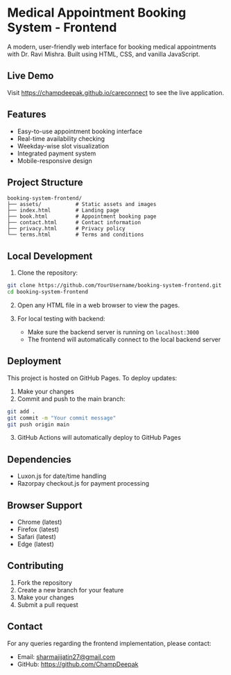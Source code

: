 # Medical Appointment Booking System - Frontend

A modern, user-friendly web interface for booking medical appointments with Dr. Ravi Mishra. Built using HTML, CSS, and vanilla JavaScript.

## Live Demo
Visit https://champdeepak.github.io/careconnect to see the live application.

## Features
- Easy-to-use appointment booking interface
- Real-time availability checking
- Weekday-wise slot visualization
- Integrated payment system
- Mobile-responsive design

## Project Structure
```
booking-system-frontend/
├── assets/           # Static assets and images
├── index.html        # Landing page
├── book.html         # Appointment booking page
├── contact.html      # Contact information
├── privacy.html      # Privacy policy
└── terms.html        # Terms and conditions
```

## Local Development
1. Clone the repository:
```bash
git clone https://github.com/YourUsername/booking-system-frontend.git
cd booking-system-frontend
```

2. Open any HTML file in a web browser to view the pages.

3. For local testing with backend:
   - Make sure the backend server is running on `localhost:3000`
   - The frontend will automatically connect to the local backend server

## Deployment
This project is hosted on GitHub Pages. To deploy updates:

1. Make your changes
2. Commit and push to the main branch:
```bash
git add .
git commit -m "Your commit message"
git push origin main
```
3. GitHub Actions will automatically deploy to GitHub Pages

## Dependencies
- Luxon.js for date/time handling
- Razorpay checkout.js for payment processing

## Browser Support
- Chrome (latest)
- Firefox (latest)
- Safari (latest)
- Edge (latest)

## Contributing
1. Fork the repository
2. Create a new branch for your feature
3. Make your changes
4. Submit a pull request



## Contact
For any queries regarding the frontend implementation, please contact:
- Email: sharmajijatin27@gmail.com
- GitHub: https://github.com/ChampDeepak
